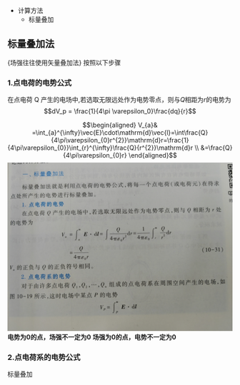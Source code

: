 - 计算方法
    - 标量叠加

## 标量叠加法

{场强往往使用矢量叠加法}
按照以下步骤


### 1.点电荷的电势公式
在点电荷 $\text{Q}$ 产生的电场中,若选取无限远处作为电势零点，则与$Q$相距为$r$的电势为
$$dV_p = \frac{1}{4\pi \varepsilon_0}\frac{dq}{r}$$

$$\begin{aligned}
V_{a}& =\int_{a}^{\infty}\vec{E}\cdot\mathrm{d}\vec{l}=\int\frac{Q}{4\pi\varepsilon_{0}r^{2}}\mathrm{d}r=\frac{1}{4\pi\varepsilon_{0}}\int_{r}^{\infty}\frac{Q}{r^{2}}\mathrm{d}r  \\
&=\frac{Q}{4\pi\varepsilon_{0}r}
\end{aligned}$$
![Alt text](IMG_20230915_105521.jpg)
**电势为0的点，场强不一定为0**
**场强为0的点，电势不一定为0**
### 2.点电荷系的电势公式

标量叠加
